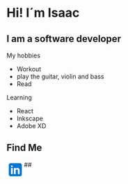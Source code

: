 # Hi! I´m Isaac <br>
## I am a software developer

My hobbies
- Workout
- play the guitar, violin and bass
- Read

Learning
- React
- Inkscape
- Adobe XD

## Find Me
<a href="https://www.linkedin.com/in/jorge-isaac-godinez-preza-43bb04226/">
<img align="left" alt="something" width="40px" src="https://github.com/gitbrave99/gitbrave99/blob/master/linkedin.svg">
</a>
##

